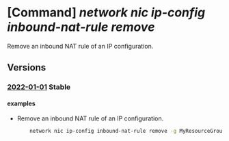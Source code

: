 # [Command] _network nic ip-config inbound-nat-rule remove_

Remove an inbound NAT rule of an IP configuration.

## Versions

### [2022-01-01](/Resources/mgmt-plane/L3N1YnNjcmlwdGlvbnMve30vcmVzb3VyY2Vncm91cHMve30vcHJvdmlkZXJzL21pY3Jvc29mdC5uZXR3b3JrL25ldHdvcmtpbnRlcmZhY2VzL3t9/2022-01-01.xml) **Stable**

<!-- mgmt-plane /subscriptions/{}/resourcegroups/{}/providers/microsoft.network/networkinterfaces/{} 2022-01-01 properties.ipConfigurations[].properties.loadBalancerInboundNatRules[] -->

#### examples

- Remove an inbound NAT rule of an IP configuration.
    ```bash
        network nic ip-config inbound-nat-rule remove -g MyResourceGroup --nic-name MyNic -n MyIpConfig --inbound-nat-rule MyNatRule
    ```
